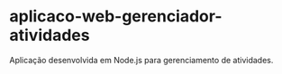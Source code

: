 # aplicaco-web-gerenciador-atividades
 Aplicação desenvolvida em Node.js para gerenciamento de atividades.
